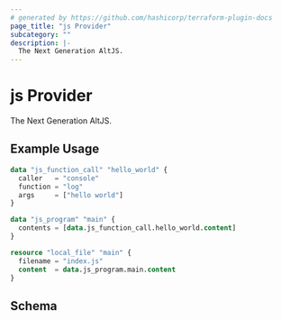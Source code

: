 ```yaml
---
# generated by https://github.com/hashicorp/terraform-plugin-docs
page_title: "js Provider"
subcategory: ""
description: |-
  The Next Generation AltJS.
---
```


# js Provider

The Next Generation AltJS.

## Example Usage

```terraform
data "js_function_call" "hello_world" {
  caller   = "console"
  function = "log"
  args     = ["hello world"]
}

data "js_program" "main" {
  contents = [data.js_function_call.hello_world.content]
}

resource "local_file" "main" {
  filename = "index.js"
  content  = data.js_program.main.content
}
```

<!-- schema generated by tfplugindocs -->
## Schema
